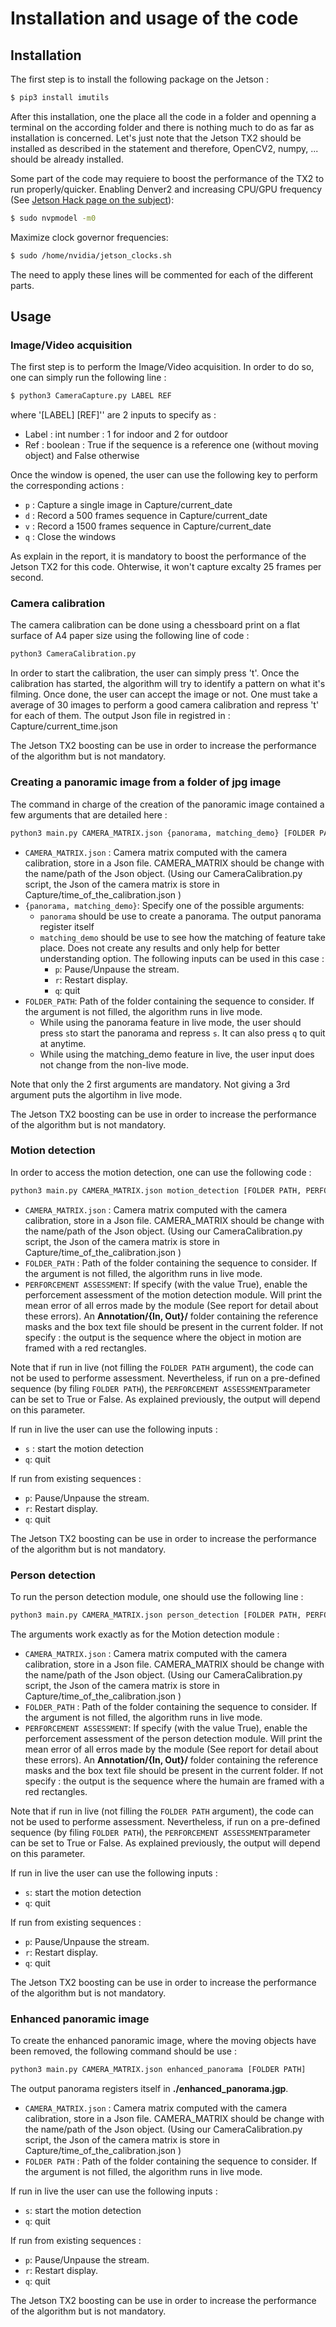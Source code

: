 # Installation and usage of the code
## Installation
The first step is to install the following package on the Jetson : 
```sh
$ pip3 install imutils
```
After this installation, one the place  all the code in a folder and openning a terminal on the according folder and there is nothing much to do as far as installation is concerned.
Let's just note that the Jetson TX2 should be installed as described in the statement and therefore, OpenCV2, numpy, ... should be already installed.

Some part of the code may requiere to boost the performance of the TX2 to run properly/quicker.
Enabling Denver2 and increasing CPU/GPU frequency (See [Jetson Hack page on the subject](https://www.jetsonhacks.com/2017/03/25/nvpmodel-nvidia-jetson-tx2-development-kit/)): 
```sh
$ sudo nvpmodel -m0
```
Maximize clock governor frequencies:
```sh
$ sudo /home/nvidia/jetson_clocks.sh
```

The need to apply these lines will be commented for each of the different parts.
## Usage
### Image/Video acquisition
The first step is to perform the Image/Video acquisition. In order to do so, one can simply run the following line :
```sh
$ python3 CameraCapture.py LABEL REF
```
where  '[LABEL] [REF]'' are 2 inputs to specify as :
* Label : int number : 1 for indoor and 2 for outdoor
* Ref :  boolean : True if the sequence is a reference one (without moving object) and False otherwise

Once the window is opened, the user can use the following key to perform the corresponding actions : 
* `p` : Capture a single image in Capture/current\_date 
* `d` : Record a 500 frames sequence in Capture/current\_date 
* `v` : Record a 1500 frames sequence in Capture/current\_date 
* `q` : Close the windows

As explain in the report, it is mandatory to boost the performance of the Jetson TX2 for this code. Ohterwise, it won't capture excalty 25 frames per second.
### Camera calibration
The camera calibration can be done using a chessboard print on a flat surface of A4 paper size using the following line of code :
```sh
python3 CameraCalibration.py
```
In order to start the calibration, the user can simply press 't'. Once the  calibration has started, the algorithm will try to identify a pattern on what it's filming. Once done, the user can accept the image or not. One must take a average of 30 images to perform a good camera calibration and repress 't' for each of them.
The output Json file in registred in : Capture/current_time.json

The Jetson TX2 boosting can be use in order to increase the performance of the algorithm but is not mandatory.
### Creating a panoramic image from a folder of jpg image
The command in charge of the creation of the panoramic image contained a few arguments that are detailed here : 

```sh
python3 main.py CAMERA_MATRIX.json {panorama, matching_demo} [FOLDER PATH]
```
* `CAMERA_MATRIX.json` : Camera matrix computed with the camera calibration, store in a Json file. CAMERA_MATRIX should be change with the name/path of the Json object. (Using our CameraCalibration.py script, the Json of the camera matrix is store in Capture/time_of_the_calibration.json )
* `{panorama, matching_demo}`: Specify one of the possible arguments:
  * ``panorama`` should be use to create a panorama. The output panorama register itself 
  * `matching_demo` should be use to see how the matching of feature take place. Does not create any results and only help for better understanding option. The following inputs can be used in this case :
    * `p`: Pause/Unpause the stream.
    * `r`: Restart display.
    * `q`: quit
* `FOLDER_PATH`: Path of the folder containing the sequence to consider. If the argument is not filled, the algorithm runs in live mode.
  * While using the panorama feature in live mode, the user should press `s`to start the panorama and repress `s`. It can also press `q` to quit at anytime.
  * While using the matching_demo feature in live, the user input does not change from the non-live mode.

Note that only the 2 first arguments are mandatory. Not giving a 3rd argument puts the algortihm in live mode. 

The Jetson TX2 boosting can be use in order to increase the performance of the algorithm but is not mandatory.

### Motion detection 

In order to access the motion detection, one can use the following code : 
```sh
python3 main.py CAMERA_MATRIX.json motion_detection [FOLDER PATH, PERFORMANCE ASSESSMENT]
```
* `CAMERA_MATRIX.json` : Camera matrix computed with the camera calibration, store in a Json file. CAMERA_MATRIX should be change with the name/path of the Json object. (Using our CameraCalibration.py script, the Json of the camera matrix is store in Capture/time_of_the_calibration.json )
* `FOLDER_PATH` : Path of the folder containing the sequence to consider. If the argument is not filled, the algorithm runs in live mode.
* `PERFORCEMENT ASSESSMENT`: If specify (with the value True), enable the perforcement assessment of the motion detection module. Will print the mean error of all erros made by the module (See report for detail about these errors). An  **Annotation/{In, Out}/** folder containing the reference masks and the box text file should be present in the current folder.
If not specify : the output is the sequence where the object in motion are framed with a red rectangles.

Note that if run in live (not filling the `FOLDER PATH` argument), the code can not be used to performe assessment. Nevertheless, if run on a pre-defined sequence (by filing `FOLDER PATH`), the `PERFORCEMENT ASSESSMENT`parameter can be set to True or False. As explained previously, the output will depend on this parameter.

If run in live the user can use the following inputs : 
* `s` : start the motion detection
* `q`: quit

If run from existing sequences : 
* `p`: Pause/Unpause the stream.
* `r`: Restart display.
* `q`: quit

The Jetson TX2 boosting can be use in order to increase the performance of the algorithm but is not mandatory.
### Person detection
To run the person detection module, one should use the following line : 
```sh
python3 main.py CAMERA_MATRIX.json person_detection [FOLDER PATH, PERFORMANCE ASSESSMENT]
```
The arguments work exactly as for the Motion detection module : 
* `CAMERA_MATRIX.json` : Camera matrix computed with the camera calibration, store in a Json file. CAMERA_MATRIX should be change with the name/path of the Json object. (Using our CameraCalibration.py script, the Json of the camera matrix is store in Capture/time_of_the_calibration.json )
* `FOLDER_PATH` : Path of the folder containing the sequence to consider. If the argument is not filled, the algorithm runs in live mode.
* `PERFORCEMENT ASSESSMENT`: If specify (with the value True), enable the perforcement assessment of the person detection module. Will print the mean error of all erros made by the module (See report for detail about these errors). An  **Annotation/{In, Out}/** folder containing the reference masks and the box text file should be present in the current folder.
If not specify : the output is the sequence where the humain are framed with a red rectangles.

Note that if run in live (not filling the `FOLDER PATH` argument), the code can not be used to performe assessment. Nevertheless, if run on a pre-defined sequence (by filing `FOLDER PATH`), the `PERFORCEMENT ASSESSMENT`parameter can be set to True or False. As explained previously, the output will depend on this parameter.

If run in live the user can use the following inputs : 
* `s`: start the motion detection
* `q`: quit

If run from existing sequences : 
* `p`: Pause/Unpause the stream.
* `r`: Restart display.
* `q`: quit

The Jetson TX2 boosting can be use in order to increase the performance of the algorithm but is not mandatory.
### Enhanced panoramic image
To create the enhanced panoramic image, where the moving objects have been removed, the following command should be use : 
```sh
python3 main.py CAMERA_MATRIX.json enhanced_panorama [FOLDER PATH]
```
The output panorama registers itself in **./enhanced_panorama.jgp**. 
* `CAMERA_MATRIX.json` : Camera matrix computed with the camera calibration, store in a Json file. CAMERA_MATRIX should be change with the name/path of the Json object. (Using our CameraCalibration.py script, the Json of the camera matrix is store in Capture/time_of_the_calibration.json )
* `FOLDER PATH` : Path of the folder containing the sequence to consider. If the argument is not filled, the algorithm runs in live mode.

If run in live the user can use the following inputs : 
* `s`: start the motion detection
* `q`: quit

If run from existing sequences : 
* `p`: Pause/Unpause the stream.
* `r`: Restart display.
* `q`: quit

The Jetson TX2 boosting can be use in order to increase the performance of the algorithm but is not mandatory.
